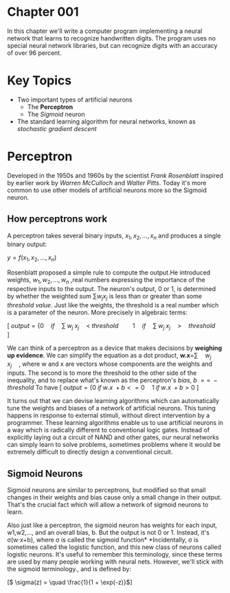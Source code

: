 # Chapter 001
In this chapter we'll write a computer program implementing a neural network that learns
to recognize handwritten digits.
The program uses no special neural network libraries, but can recognize digits with an
accuracy of over 96 percent.

# Key Topics
* Two important types of artificial neurons
    - The **Perceptron**
    - The *Sigmoid* neuron
* The standard learning algorithm for neural networks, known as *stochastic gradient
    descent*

# Perceptron
Developed in the 1950s and 1960s by the scientist *Frank Rosenblatt* inspired by earlier
work by *Warren McCulloch* and *Walter Pitts*.
Today it's more common to use other models of artificial neurons more so the Sigmoid
neuron.
## How perceptrons work
A perceptron takes several binary inputs, $x_{1},x_{2},...,x_{n}$ and produces a single binary
output:

$y=f(x_{1},x_{2},...,x_{n})$

Rosenblatt proposed a simple rule to compute the output.He introduced weights,
$w_{1},w_{2},...,w_{n}$ ,real numbers expressing the importance of the respective inputs
to the output.
The neuron's output, 0 or 1, is determined by whether the weighted sum $\sum w_{j} x_{j}$ is less than or greater than some *threshold value*.
Just like the weights, the threshold is a real number which is a parameter of the neuron.
More precisely in algebraic terms:

\[
$output =   \Bigg\{ 0 \quad if  \quad \sum \; w_{j}\;x_{j} \quad < \; threshold \quad
\quad
                  1 \quad  if \quad \sum \; w_{j} \; x_{j} \quad > \quad threshold
                  \quad$
\]


We can think of a perceptron as a device that makes decisions by **weighing up evidence**.
We can simplify the equation as a dot product, **w.x**=$\sum \quad w_{j} \; x_{j} \quad$,
where w and x are vectors whose components are the weights and inputs.
The second is to more the threshold to the other side of the inequality, and to replace
what's known as the perceptron's *bias*, $b\; ==\; - threshold$
To have
\[
$output=\{ 0 \; if  \; w.x \; + b <= 0\quad
1 \; if \; w.x \; + b > 0$
\]

 It turns out that we can devise learning algorithms which can automatically tune the weights and biases of a network of artificial neurons. This tuning happens in response to external stimuli, without direct intervention by a programmer. These learning algorithms enable us to use artificial neurons in a way which is radically different to conventional logic gates. Instead of explicitly laying out a circuit of NAND and other gates, our neural networks can simply learn to solve problems, sometimes problems where it would be extremely difficult to directly design a conventional circuit.


## Sigmoid Neurons
Sigmoid neurons are similar to perceptrons, but modified so that small changes in their weights and bias cause only a small change in their output. That's the crucial fact which will allow a network of sigmoid neurons to learn.

Also just like a perceptron, the sigmoid neuron has weights for each input, w1,w2,…, and
an overall bias, b. But the output is not 0 or 1. Instead, it's σ(w⋅x+b), where σ is
called the sigmoid function* *Incidentally, σ is sometimes called the logistic function,
and this new class of neurons called logistic neurons. It's useful to remember this
terminology, since these terms are used by many people working with neural nets. However,
we'll stick with the sigmoid terminology., and is defined by:

\[$ \sigma(z)  = \quad \frac{1}{1 + \exp(-z)}$\]






